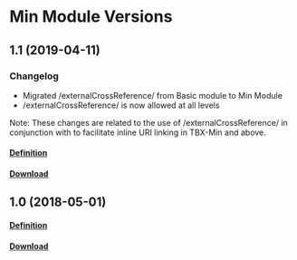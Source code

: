 # Min Module Versions

## 1.1 (2019-04-11)

### Changelog
- Migrated /externalCrossReference/ from Basic module to Min Module
- /externalCrossReference/ is now allowed at all levels

Note: These changes are related to the use of /externalCrossReference/ in conjunction
with <hi> to facilitate inline URI linking in TBX-Min and above.

#### [Definition](https://ltac-global.github.io/TBX_min_module/TBX_min_module_1.1/Min%20Module%20Definition.pdf)
#### [Download](https://ltac-global.github.io/TBX_min_module/TBX_min_module_1.1.zip)

## 1.0 (2018-05-01)
#### [Definition](https://ltac-global.github.io/TBX_min_module/TBX_min_module_1.0/Min%20Module%20Definition.pdf)
#### [Download](https://ltac-global.github.io/TBX_min_module/TBX_min_module_1.0.zip)
